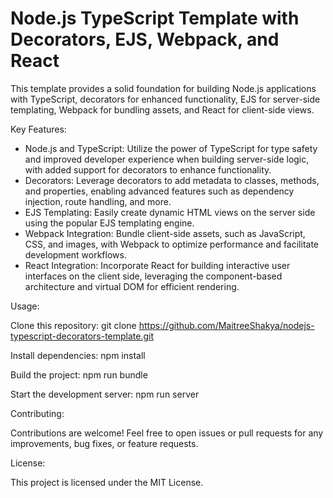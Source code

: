 # Node.js TypeScript Template with Decorators, EJS, Webpack, and React

This template provides a solid foundation for building Node.js applications with TypeScript, decorators for enhanced functionality, EJS for server-side templating, Webpack for bundling assets, and React for client-side views.

Key Features:

- Node.js and TypeScript: Utilize the power of TypeScript for type safety and improved developer experience when building server-side logic, with added support for decorators to enhance functionality.
- Decorators: Leverage decorators to add metadata to classes, methods, and properties, enabling advanced features such as dependency injection, route handling, and more.
- EJS Templating: Easily create dynamic HTML views on the server side using the popular EJS templating engine.
- Webpack Integration: Bundle client-side assets, such as JavaScript, CSS, and images, with Webpack to optimize performance and facilitate development workflows.
- React Integration: Incorporate React for building interactive user interfaces on the client side, leveraging the component-based architecture and virtual DOM for efficient rendering.
  
Usage:

Clone this repository: git clone https://github.com/MaitreeShakya/nodejs-typescript-decorators-template.git

Install dependencies: npm install

Build the project: npm run bundle

Start the development server: npm run server

Contributing:

Contributions are welcome! Feel free to open issues or pull requests for any improvements, bug fixes, or feature requests.

License:

This project is licensed under the MIT License.
